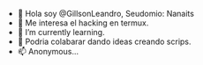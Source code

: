 - 👋 Hola soy @GillsonLeandro, Seudomio: Nanaits
- 👀 Me interesa el hacking en termux.
- 🌱 I’m currently learning.
- 💞️ Podria colabarar dando ideas creando scrips.
- 📫 Anonymous...

<!---
GillsonLeandro/GillsonLeandro is a ✨ special ✨ repository because its `README.md` (this file) appears on your GitHub profile.
You can click the Preview link to take a look at your changes.
--->
